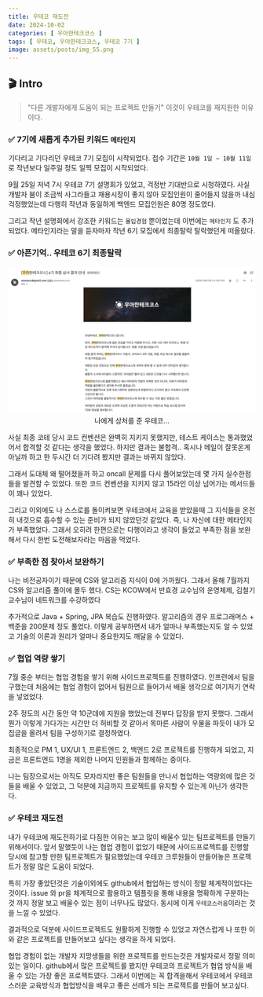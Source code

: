 ```yaml
---
title: 우테코 재도전
date: 2024-10-02
categories: [ 우아한테크코스 ]
tags: [ 우테코, 우아한테크코스, 우테코 7기 ]
image: assets/posts/img_55.png
---
```


## 🎬 Intro
> "다른 개발자에게 도움이 되는 프로젝트 만들기" 이것이 우테코를 재지원한 이유이다.

### ✅ 7기에 새롭게 추가된 키워드 `메타인지`

기다리고 기다리던 우테코 7기 모집이 시작되었다. 접수 기간은 `10월 1일 ~ 10월 11일` 로 작년보다 일주일 정도 일찍 모집이 시작되었다.

9월 25일 저녁 7시 우테코 7기 설명회가 있었고, 걱정반 기대반으로 시청하였다. 사실 개발자 붐이 조금씩 사그라들고 채용시장이 좋지 않아 모집인원이 줄어들지 않을까 내심 걱정했었는데 다행히 작년과 동일하게 백엔드 모집인원은 80명 정도였다.

그리고 작년 설명회에서 강조한 키워드는 `몰입경험` 뿐이었는데 이번에는 `메타인지` 도 추가되었다. 메타인지라는 말을 듣자마자 작년 6기 모집에서 최종탈락 탈락했던게 떠올랐다.


### ✅ 아픈기억.. 우테코 6기 최종탈락
<div align="center">

  ![img.png](/assets/posts/img_52.png)
나에게 상처를 준 우테코...

</div>

사실 최종 코테 당시 코드 컨벤션은 완벽히 지키지 못했지만, 테스트 케이스는 통과했었어서 합격할 것 같다는 생각을 했었다. 하지만 결과는 불합격.. 혹시나 메일이 잘못온게 아닐까 하고 한 두시간 더 기다려 봤지만 결과는 바뀌지 않았다.

그래서 도대체 왜 떨어졌을까 하고 oncall 문제를 다시 풀어보았는데 몇 가지 실수한점들을 발견할 수 있었다. 또한 코드 컨벤션을 지키지 않고 15라인 이상 넘어가는 메서드들이 꽤나 있었다.

그리고 이외에도 나 스스로를 돌이켜보면 우테코에서 교육을 받았을때 그 지식들을 온전히 내것으로 흡수할 수 있는 준비가 되지 않았던것 같았다. 즉, 나 자신에 대한 메타인지가 부족했었다. 그래서 오히려 한편으로는 다행이라고 생각이 들었고 부족한 점을 보완해서 다시 한번 도전해보자라는 마음을 먹었다.

### ✅ 부족한 점 찾아서 보완하기

나는 비전공자이기 때문에 CS와 알고리즘 지식이 0에 가까웠다. 그래서 올해 7월까지 CS와 알고리즘 풀이에 몰두 했다. CS는 KCOW에서 반효경 교수님의 운영체제, 김철기 교수님이 네트워크를 수강하였다

추가적으로 Java + Spring, JPA 복습도 진행하였다. 알고리즘의 경우 프로그래머스 + 백준을 200문제 정도 풀었다. 이렇게 공부하면서 내가 얼마나 부족했는지도 알 수 있었고 기술의 이론과 원리가 얼마나 중요한지도 깨달을 수 있었다.

### ✅ 협업 역량 쌓기

7월 중순 부터는 협업 경험을 쌓기 위해 사이드프로젝트를 진행하였다. 인프런에서 팀을 구했는데 처음에는 협업 경험이 없어서 팀원으로 들어가서 배울 생각으로 여기저기 연락을 넣었었다.

2주 정도의 시간 동안 약 10군데에 지원을 했었는데 전부다 답장을 받지 못했다. 그래서 뭔가 이렇게 가다가는 시간만 더 허비할 것 같아서 목마른 사람이 우물을 파듯이 내가 모집글을 올려서 팀을 구성하기로 결정하였다.

최종적으로 PM 1, UX/UI 1, 프론트엔드 2, 백엔드 2로 프로젝트를 진행하게 되었고, 지금은 프론트엔드 1명을 제외한 나머지 인원들과 함께하는 중이다.

나는 팀장으로서는 아직도 모자라지만 좋은 팀원들을 만나서 협업하는 역량외에 많은 것들을 배울 수 있었고, 그 덕분에 지금까지 프로젝트를 유지할 수 있는게 아닌가 생각한다.

### ✅ 우테코 재도전

내가 우테코에 재도전하기로 다짐한 이유는 보고 많이 배울수 있는 팀프로젝트를 만들기 위해서이다. 앞서 말했듯이 나는 협업 경험이 없었기 때문에 사이드프로젝트를 진행할 당시에 참고할 만한 팀프로젝트가 필요했었는데 우테코 크루원들이 만들어놓은 프로젝트가 정말 많은 도움이 되었다.

특히 가장 좋았던것은 기술이외에도 github에서 협업하는 방식이 정말 체계적이었다는것이다. issue 와 pr을 체계적으로 활용하고 템플릿을 통해 내용을 명확하게 구분하는것 까지 정말 보고 배울수 있는 점이 너무나도 많았다. 동시에 이게 `우테코스러움`이라는 것을 느낄 수 있었다.     

결과적으로 덕분에 사이드프로젝트도 원활하게 진행할 수 있었고 자연스럽게 나 또한 이와 같은 프로젝트를 만들어보고 싶다는 생각을 하게 되었다. 

협업 경험이 없는 개발자 지망생들을 위한 프로젝트를 만드는것은 개발자로서 정말 의미 있는 일이다. github에서 많은 프로젝트를 봤지만 우테코의 프로젝트가 협업 방식을 배울 수 있는 가장 좋은 프로젝트였다. 그래서 이번에는 꼭 합격을해서 우테코에서 우테코스러운 교육방식과 협업방식을 배우고 좋은 선례가 되는 프로젝트를 만들어 보고싶다.  
 










